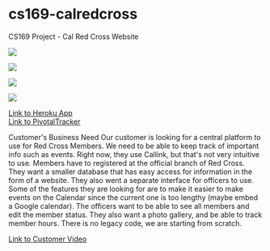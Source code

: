 # cs169-calredcross
CS169 Project - Cal Red Cross Website 


<a href="https://codeclimate.com/github/rails/rails"><img src="https://codeclimate.com/github/rails/rails/badges/gpa.svg" /></a>

<a href="https://codeclimate.com/github/rails/rails/coverage"><img src="https://codeclimate.com/github/rails/rails/badges/coverage.svg" /></a>

<a href="https://codeclimate.com/github/rails/rails"><img src="https://codeclimate.com/github/rails/rails/badges/issue_count.svg" /></a>


<a href="https://travis-ci.org"><img src = "https://travis-ci.org/hiftekhar/cs169-calredcross.svg?branch=master" />
</a>

<a href="https://shrouded-atoll-13659.herokuapp.com/"><div>Link to Heroku App</div></a>
<a href="https://www.pivotaltracker.com/n/projects/1885881"><div>Link to PivotalTracker</div></a>

Customer's Business Need
Our customer is looking for a central platform to use for Red Cross Members. We need to be able to keep track of important info such as events. Right now, they use Callink, but that's not very intuitive to use. Members have to registered at the official branch of Red Cross. They want a smaller database that has easy access for information in the form of a website. They also went a separate interface for officers to use. Some of the features they are looking for are to make it easier to make events on the Calendar since the current one is too lengthy (maybe embed a Google calendar). The officers want to be able to see all members and edit the member status. They also want a photo gallery, and be able to track member hours. There is no legacy code, we are starting from scratch.
<a href="https://www.youtube.com/watch?v=ikJCHKU3v2U&feature=youtu.be"><div>Link to Customer Video</div></a>
